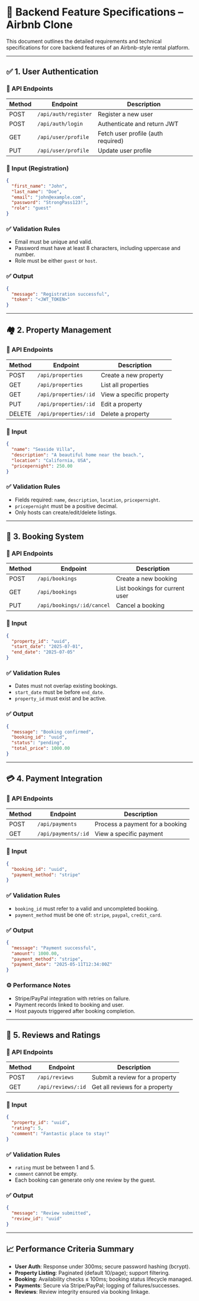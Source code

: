 
# 📘 Backend Feature Specifications – Airbnb Clone

This document outlines the detailed requirements and technical specifications for core backend features of an Airbnb-style rental platform.

---

## ✅ 1. User Authentication

### 🔗 API Endpoints

| Method | Endpoint           | Description                 |
|--------|--------------------|-----------------------------|
| POST   | `/api/auth/register` | Register a new user        |
| POST   | `/api/auth/login`    | Authenticate and return JWT |
| GET    | `/api/user/profile`  | Fetch user profile (auth required) |
| PUT    | `/api/user/profile`  | Update user profile         |

### 🔐 Input (Registration)
```json
{
  "first_name": "John",
  "last_name": "Doe",
  "email": "john@example.com",
  "password": "StrongPass123!",
  "role": "guest"
}
```

### ✅ Validation Rules
- Email must be unique and valid.
- Password must have at least 8 characters, including uppercase and number.
- Role must be either `guest` or `host`.

### ✅ Output
```json
{
  "message": "Registration successful",
  "token": "<JWT_TOKEN>"
}
```

---

## 🏘️ 2. Property Management

### 🔗 API Endpoints

| Method | Endpoint              | Description                |
|--------|-----------------------|----------------------------|
| POST   | `/api/properties`     | Create a new property      |
| GET    | `/api/properties`     | List all properties        |
| GET    | `/api/properties/:id` | View a specific property   |
| PUT    | `/api/properties/:id` | Edit a property            |
| DELETE | `/api/properties/:id` | Delete a property          |

### 🧾 Input
```json
{
  "name": "Seaside Villa",
  "description": "A beautiful home near the beach.",
  "location": "California, USA",
  "pricepernight": 250.00
}
```

### ✅ Validation Rules
- Fields required: `name`, `description`, `location`, `pricepernight`.
- `pricepernight` must be a positive decimal.
- Only hosts can create/edit/delete listings.

---

## 📅 3. Booking System

### 🔗 API Endpoints

| Method | Endpoint                  | Description                      |
|--------|---------------------------|----------------------------------|
| POST   | `/api/bookings`           | Create a new booking             |
| GET    | `/api/bookings`           | List bookings for current user   |
| PUT    | `/api/bookings/:id/cancel`| Cancel a booking                 |

### 🧾 Input
```json
{
  "property_id": "uuid",
  "start_date": "2025-07-01",
  "end_date": "2025-07-05"
}
```

### ✅ Validation Rules
- Dates must not overlap existing bookings.
- `start_date` must be before `end_date`.
- `property_id` must exist and be active.

### ✅ Output
```json
{
  "message": "Booking confirmed",
  "booking_id": "uuid",
  "status": "pending",
  "total_price": 1000.00
}
```

---

## 💳 4. Payment Integration

### 🔗 API Endpoints

| Method | Endpoint               | Description                         |
|--------|------------------------|-------------------------------------|
| POST   | `/api/payments`        | Process a payment for a booking     |
| GET    | `/api/payments/:id`    | View a specific payment             |

### 🧾 Input
```json
{
  "booking_id": "uuid",
  "payment_method": "stripe"
}
```

### ✅ Validation Rules
- `booking_id` must refer to a valid and uncompleted booking.
- `payment_method` must be one of: `stripe`, `paypal`, `credit_card`.

### ✅ Output
```json
{
  "message": "Payment successful",
  "amount": 1000.00,
  "payment_method": "stripe",
  "payment_date": "2025-05-11T12:34:00Z"
}
```

### ⚙️ Performance Notes
- Stripe/PayPal integration with retries on failure.
- Payment records linked to booking and user.
- Host payouts triggered after booking completion.

---

## 🌟 5. Reviews and Ratings

### 🔗 API Endpoints

| Method | Endpoint              | Description                     |
|--------|-----------------------|---------------------------------|
| POST   | `/api/reviews`        | Submit a review for a property  |
| GET    | `/api/reviews/:id`    | Get all reviews for a property  |

### 🧾 Input
```json
{
  "property_id": "uuid",
  "rating": 5,
  "comment": "Fantastic place to stay!"
}
```

### ✅ Validation Rules
- `rating` must be between 1 and 5.
- `comment` cannot be empty.
- Each booking can generate only one review by the guest.

### ✅ Output
```json
{
  "message": "Review submitted",
  "review_id": "uuid"
}
```

---

## 📈 Performance Criteria Summary

- **User Auth**: Response under 300ms; secure password hashing (bcrypt).
- **Property Listing**: Paginated (default 10/page); support filtering.
- **Booking**: Availability checks ≤ 100ms; booking status lifecycle managed.
- **Payments**: Secure via Stripe/PayPal; logging of failures/successes.
- **Reviews**: Review integrity ensured via booking linkage.
